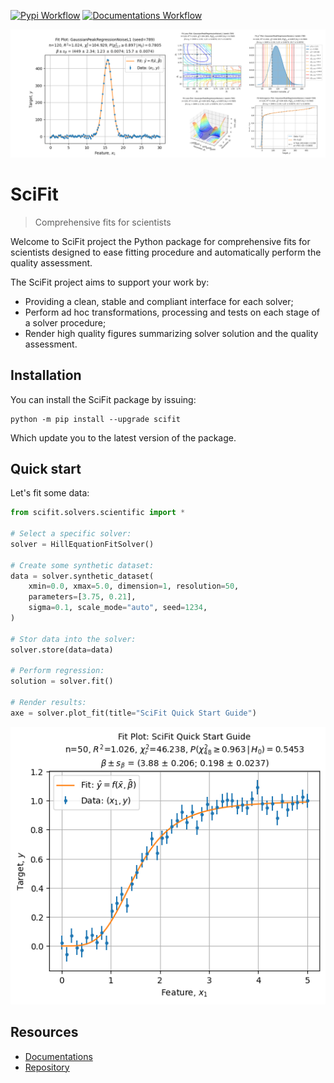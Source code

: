[![Pypi Workflow](https://github.com/jlandercy/scifit/actions/workflows/pypi.yaml/badge.svg?branch=main)](https://github.com/jlandercy/scifit/actions/workflows/pypi.yaml)
[![Documentations Workflow](https://github.com/jlandercy/scifit/actions/workflows/docs.yaml/badge.svg?branch=main)](https://github.com/jlandercy/scifit/actions/workflows/docs.yaml)

![SciFit Banner](./docs/source/media/branding/Banner.png)

# SciFit

> Comprehensive fits for scientists

Welcome to SciFit project the Python package for comprehensive fits for scientists
designed to ease fitting procedure and automatically perform the quality assessment.

The SciFit project aims to support your work by:

 - Providing a clean, stable and compliant interface for each solver;
 - Perform ad hoc transformations, processing and tests on each stage of a solver procedure;
 - Render high quality figures summarizing solver solution and the quality assessment.

## Installation

You can install the SciFit package by issuing:

```commandline
python -m pip install --upgrade scifit
```

Which update you to the latest version of the package.

## Quick start

Let's fit some data:

```python
from scifit.solvers.scientific import *

# Select a specific solver:
solver = HillEquationFitSolver()

# Create some synthetic dataset:
data = solver.synthetic_dataset(
    xmin=0.0, xmax=5.0, dimension=1, resolution=50,
    parameters=[3.75, 0.21],
    sigma=0.1, scale_mode="auto", seed=1234,
)

# Stor data into the solver:
solver.store(data=data)

# Perform regression:
solution = solver.fit()

# Render results:
axe = solver.plot_fit(title="SciFit Quick Start Guide")
```

![QuickStart](./docs/source/media/branding/QuickStart.png)

## Resources

 - [Documentations][20]
 - [Repository][21]

[20]: https://github.com/jlandercy/scifit/tree/main/docs
[21]: https://github.com/jlandercy/scifit